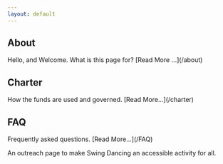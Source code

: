 ```yaml
---
layout: default
---
```


<div class="index_row"><div class="index_column"><h2>
About
</h2>
Hello, and Welcome. What is this page for? [Read More ...](/about)
</div><div class="index_column"><h2>
Charter
</h2>
How the funds are used and governed. [Read More...](/charter)
</div><div class="index_column"><h2>
FAQ
</h2>
Frequently asked questions. [Read More...](/FAQ)
</div></div>

An outreach page to make Swing Dancing an accessible activity for all.
